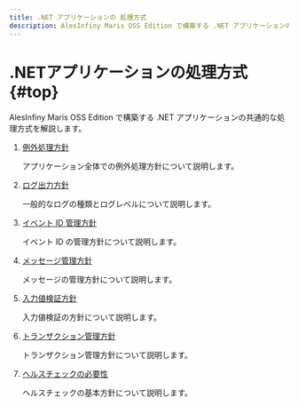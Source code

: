 ```yaml
---
title: .NET アプリケーションの 処理方式
description: AlesInfiny Maris OSS Edition で構築する .NET アプリケーションの共通的な処理方式を解説します。
---
```


# .NETアプリケーションの処理方式 {#top}

AlesInfiny Maris OSS Edition で構築する .NET アプリケーションの共通的な処理方式を解説します。

1. [例外処理方針](exception-handling-policy.md)

    アプリケーション全体での例外処理方針について説明します。
  
1. [ログ出力方針](logging-policy.md)

    一般的なログの種類とログレベルについて説明します。

1. [イベント ID 管理方針](event-id-management-policy.md)

    イベント ID の管理方針について説明します。

1. [メッセージ管理方針](message-management-policy.md)

    メッセージの管理方針について説明します。

1. [入力値検証方針](input-validation-policy.md)

    入力値検証の方針について説明します。

1. [トランザクション管理方針](transaction-management-policy.md)

    トランザクション管理方針について説明します。

1. [ヘルスチェックの必要性](health-check-necessity.md)

    ヘルスチェックの基本方針について説明します。
